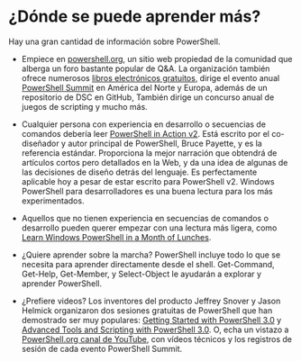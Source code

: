 # ¿Dónde se puede aprender más?
Hay una gran cantidad de información sobre PowerShell.

* Empiece en [powershell.org](http://powershell.org), un sitio web propiedad de la comunidad que alberga un foro bastante popular de Q&A. La organización también ofrece numerosos [libros electrónicos gratuitos](http://powershell.org/wp/ebooks), dirige el evento anual [PowerShell Summit](http://powershellsummit.org) en América del Norte y Europa, además de un repositorio de DSC en GitHub, También dirige un concurso anual de juegos de scripting y mucho más.

* Cualquier persona con experiencia en desarrollo o secuencias de comandos debería leer  [PowerShell in Action v2](http://www.manning.com/payette2/). Está escrito por el co-diseñador y autor principal de PowerShell, Bruce Payette, y es la referencia estándar. Proporciona la mejor narración que obtendrá de artículos cortos pero detallados en la Web, y da una idea de algunas de las decisiones de diseño detrás del lenguaje. Es perfectamente aplicable hoy a pesar de estar escrito para PowerShell v2. Windows PowerShell para desarrolladores es una buena lectura para los más experimentados.

* Aquellos que no tienen experiencia en secuencias de comandos o desarrollo pueden querer empezar con una lectura más ligera, como [Learn Windows PowerShell in a Month of Lunches](http://manning.com/jones3/).

* ¿Quiere aprender sobre la marcha? PowerShell incluye todo lo que se necesita para aprender directamente desde el shell. Get-Command, Get-Help, Get-Member, y Select-Object le ayudarán a explorar y aprender PowerShell.

* ¿Prefiere videos? Los inventores del producto Jeffrey Snover y Jason Helmick organizaron dos sesiones gratuitas de PowerShell que han demostrado ser muy populares: [Getting Started with PowerShell 3.0](http://channel9.msdn.com/Series/GetStartedPowerShell3) y [Advanced Tools and Scripting with PowerShell 3.0](http://channel9.msdn.com/Series/advpowershell3). O, echa un vistazo a [PowerShell.org canal de YouTube](http://youtube.com/powershellorg), con vídeos técnicos y los registros de sesión de cada evento PowerShell Summit.
